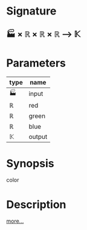 # Signature
## 🏭 × ℝ × ℝ × ℝ ⟶ 𝕂

# Parameters

| type | name |
|------|------|
|🏭|input|
|ℝ|red|
|ℝ|green|
|ℝ|blue|
|𝕂|output|

# Synopsis
color

# Description

[more...](https://en.wikipedia.org/wiki/RGB_color_model)